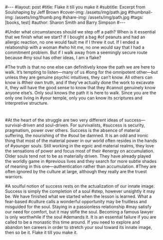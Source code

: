 #---
#layout: post
#title: Flake it till you make it
#subtitle: Excerpt from Soulshaping by Jeff Brown
#cover-img: /assets/img/path.jpg
#thumbnail-img: /assets/img/thumb.png
#share-img: /assets/img/path.jpg
#tags: [books, test]
#author: Sharon Smith and Barry Simpson
#---

#Under what circumstances should we step off a path? When is it essential that we finish what we start? If I bought a bag #of peanuts and had an allergic reaction, no one would fault me if I threw it out. If I ended a relationship with a woman #who hit me, no one would say that I had a commitment problem. But if I walk away from a seemingly secure route because #my soul has other ideas, I am a flake?

#The truth is that no one else can definitively know the path we are here to walk. It’s tempting to listen—many of us #long for the omnipotent other—but unless they are genuine psychic intuitives, they can’t know. All others can know is #their own truth, and if they’ve actually done the work to excavate it, they will have the good sense to know that they #cannot genuinely know anyone else’s. Only soul knows the path it is here to walk. Since you are the only one living in #your temple, only you can know its scriptures and interpretive structure.
#
#At the heart of the struggle are two very different ideas of success—survival-driven and soul-driven. For survivalists, #success is security, pragmatism, power over others. Success is the absence of material suffering, the nourishing of the #soul be damned. It is an odd and ironic thing that most of the material power in our world often resides in the hands of #younger souls. Still working in the egoic and material realms, they love the sensations of power and focus most of their #energy on accumulation. Older souls tend not to be as materially driven. They have already played the worldly game in #previous lives and they search for more subtle shades of meaning in this one—authentication rather than accumulation. #They are often ignored by the culture at large, although they really are the truest warriors.

#A soulful notion of success rests on the actualization of our innate image. Success is simply the completion of a soul #step, however unsightly it may be. We have finished what we started when the lesson is learned. What a fear-based #culture calls a wonderful opportunity may be fruitless and misguided for the soul. Staying in a passionless relationship #may satisfy our need for comfort, but it may stifle the soul. Becoming a famous lawyer is only worthwhile if the soul #demands it. It is an essential failure if you are called to be a monastic this time around. If you need to explore and abandon ten careers in order to stretch your soul toward its innate image, then so be it. Flake it till you make it.
